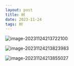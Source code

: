 ```yaml
---
layout: post
title: 树
date: 2023-11-24
tags: 树
---
```


![image-20231124213722100](https://cdn.jsdelivr.net/gh/lsyhahaha/Mytypora/img/202311242137208.png)

![image-20231124213823983](https://cdn.jsdelivr.net/gh/lsyhahaha/Mytypora/img/202311242138073.png)

![image-20231124213855027](https://cdn.jsdelivr.net/gh/lsyhahaha/Mytypora/img/202311242138102.png)


